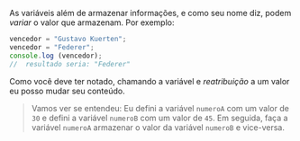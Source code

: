 As variáveis além de armazenar informações, e como seu nome diz, podem _variar_ o valor que armazenam.
Por exemplo:

```javascript
vencedor = "Gustavo Kuerten";
vencedor = "Federer";
console.log (vencedor);
//  resultado seria: "Federer"
```
Como você deve ter notado, chamando a variável e _reatribuição_ a um valor eu posso mudar seu conteúdo.

> Vamos ver se entendeu: Eu defini a variável `numeroA` com um valor de `30` e defini a variável `numeroB` com um valor de `45`. Em seguida, faça a variável `numeroA` armazenar o valor da variável `numeroB` e vice-versa.
